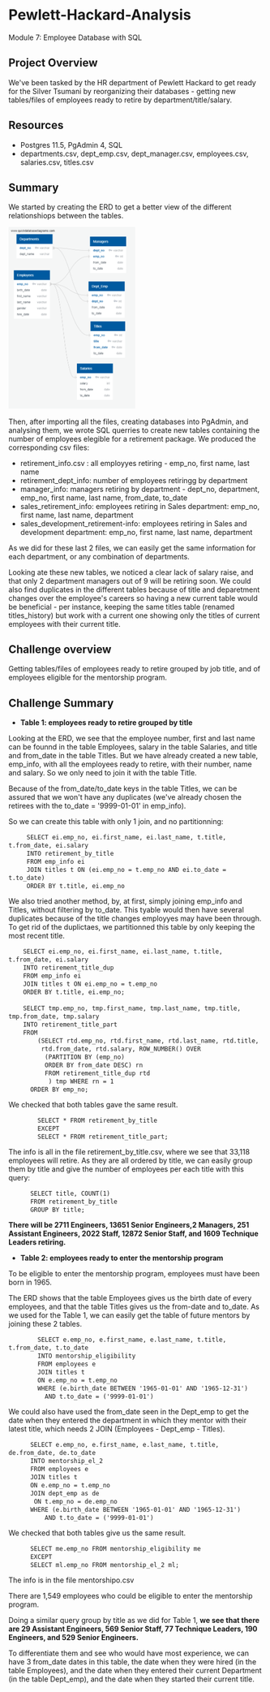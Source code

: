 # Pewlett-Hackard-Analysis
Module 7: Employee Database with SQL

## Project Overview
We've been tasked by the HR department of Pewlett Hackard to get ready for the Silver Tsumani by reorganizing their databases - getting new tables/files of employees ready to retire by department/title/salary.

## Resources
- Postgres 11.5, PgAdmin 4, SQL
- departments.csv, dept_emp.csv, dept_manager.csv, employees.csv, salaries.csv, titles.csv

## Summary
We started by creating the ERD to get a better view of the different relationshiops between the tables.

<img src="EmployeeDB.png" width="250">

Then, after importing all the files, creating databases into PgAdmin, and analysing them, we wrote SQL querries to create new tables containing the number of employees elegible for a retirement package. We produced the corresponding csv files:
- retirement_info.csv : all employyes retiring - emp_no, first name, last name
- retirement_dept_info: number of employees retiringg by department
- manager_info: managers retiring by department - dept_no, department, emp_no, first name, last name, from_date, to_date
- sales_retirement_info: employees retiring in Sales department: emp_no, first name, last name, department
- sales_development_retirement-info: employees retiring in Sales and development department: emp_no, first name, last name, department

As we did for these last 2 files, we can easily get the same information for each department, or any combination of departments.

Looking ate these new tables, we noticed a clear lack of salary raise, and that only 2 department managers out of 9 will be retiring soon. We could also find duplicates in the different tables because of title and deparetment changes over the employee's careers so having a new current table would be beneficial  - per instance, keeping the same titles table (renamed titles_history) but work with a current one showing only the titles of current employees with their current title.

## Challenge overview
Getting tables/files of employees ready to retire grouped by job title, and of employees eligible for the mentorship program.

## Challenge Summary

- **Table 1: employees ready to retire grouped by title**

Looking at the ERD, we see that the employee number, first and last name can be founnd in the table Employees, salary in the table Salaries, and title and from_date in the table Titles. But we have already created a new table, emp_info, with all the employees ready to retire, with their number, name and salary. So we only need to join it with the table Title. 

Because of the from_date/to_date keys in the table Titles, we can be assured that we won't have any duplicates (we've already chosen the retirees with the to_date = '9999-01-01' in emp_info). 

So we can create this table with only 1 join, and no partitionning:
         
         SELECT ei.emp_no, ei.first_name, ei.last_name, t.title, t.from_date, ei.salary
         INTO retirement_by_title
         FROM emp_info ei
         JOIN titles t ON (ei.emp_no = t.emp_no AND ei.to_date = t.to_date)
         ORDER BY t.title, ei.emp_no
     
 We also tried another method, by, at first, simply joining emp_info and Titles, without filtering by to_date. This tyable would then have several duplicates because of the title changes employyes may have been through. To get rid of the duplictaes, we partitionned this table by only keeping the most recent title.
 
        SELECT ei.emp_no, ei.first_name, ei.last_name, t.title, t.from_date, ei.salary
        INTO retirement_title_dup
        FROM emp_info ei
        JOIN titles t ON ei.emp_no = t.emp_no 
        ORDER BY t.title, ei.emp_no; 
        
        SELECT tmp.emp_no, tmp.first_name, tmp.last_name, tmp.title, tmp.from_date, tmp.salary
        INTO retirement_title_part
        FROM
            (SELECT rtd.emp_no, rtd.first_name, rtd.last_name, rtd.title, 
             rtd.from_date, rtd.salary, ROW_NUMBER() OVER
              (PARTITION BY (emp_no)
              ORDER BY from_date DESC) rn
              FROM retirement_title_dup rtd
               ) tmp WHERE rn = 1
          ORDER BY emp_no;
          
We checked that both tables gave the same result.
            
            SELECT * FROM retirement_by_title
            EXCEPT
            SELECT * FROM retirement_title_part;

The info is all in the file retirement_by_title.csv, where we see that 33,118 employees will retire. As they are all ordered by title, we can easily group them by title and give the number of employees per each title with this query:

          SELECT title, COUNT(1)
          FROM retirement_by_title
          GROUP BY title;
          
**There will be 2711 Engineers, 13651 Senior Engineers,2 Managers, 251 Assistant Engineers, 2022 Staff, 12872 Senior Staff, and 1609 Technique Leaders retiring.**


- **Table 2: employees ready to enter the mentorship program**

To be eligible to enter the mentorship program, employees must have been born in 1965.

The ERD shows that the table Employees gives us the birth date of every employees, and that the table Titles gives us the from-date and to_date. As we used for the Table 1, we can easily get the table of future mentors by joining these 2 tables.

            SELECT e.emp_no, e.first_name, e.last_name, t.title, t.from_date, t.to_date
            INTO mentorship_eligibility
            FROM employees e
            JOIN titles t
            ON e.emp_no = t.emp_no
            WHERE (e.birth_date BETWEEN '1965-01-01' AND '1965-12-31')
	          AND t.to_date = ('9999-01-01')
            
We could also have used the from_date seen in the Dept_emp to get the date when they entered the department in which they mentor with their latest title, which needs 2 JOIN (Employees - Dept_emp - Titles).

          SELECT e.emp_no, e.first_name, e.last_name, t.title, de.from_date, de.to_date
          INTO mentorship_el_2
          FROM employees e
          JOIN titles t
          ON e.emp_no = t.emp_no
          JOIN dept_emp as de
           ON t.emp_no = de.emp_no
          WHERE (e.birth_date BETWEEN '1965-01-01' AND '1965-12-31')
	          AND t.to_date = ('9999-01-01')

We checked that both tables give us the same result.

          SELECT me.emp_no FROM mentorship_eligibility me
          EXCEPT
          SELECT ml.emp_no FROM mentorship_el_2 ml;
          
The info is in the file mentorshipo.csv

There are 1,549 employees who could be eligible to enter the mentorship program.

Doing a similar query group by title as we did for Table 1, **we see that there are 29 Assistant Engineers, 569 Senior Staff, 77 Technique Leaders, 190 Engineers, and 529 Senior Engineers.**

To differentiate them and see who would have most experience, we can have 3 from_date dates in this table, the date when they were hired (in the table Employees), and the date when they entered their current Department (in the table Dept_emp), and the date when they started their current title.





